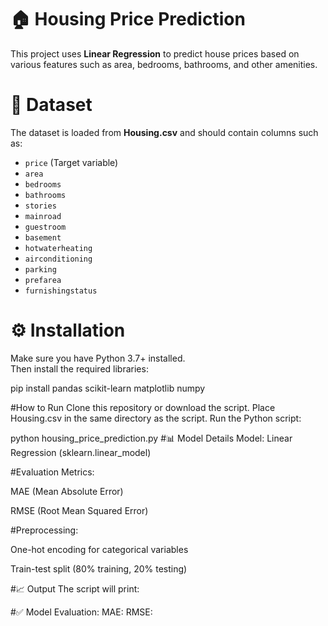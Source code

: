 # 🏠 Housing Price Prediction

This project uses **Linear Regression** to predict house prices based on various features such as area, bedrooms, bathrooms, and other amenities.


# 📂 Dataset

The dataset is loaded from **Housing.csv** and should contain columns such as:

- `price` (Target variable)
- `area`
- `bedrooms`
- `bathrooms`
- `stories`
- `mainroad`
- `guestroom`
- `basement`
- `hotwaterheating`
- `airconditioning`
- `parking`
- `prefarea`
- `furnishingstatus`

# ⚙️ Installation
Make sure you have Python 3.7+ installed.  
Then install the required libraries:

pip install pandas scikit-learn matplotlib numpy

#How to Run
Clone this repository or download the script.
Place Housing.csv in the same directory as the script.
Run the Python script:

python housing_price_prediction.py
#📊 Model Details
Model: Linear Regression (sklearn.linear_model)

#Evaluation Metrics:

MAE (Mean Absolute Error)

RMSE (Root Mean Squared Error)

#Preprocessing:

One-hot encoding for categorical variables

Train-test split (80% training, 20% testing)

#📈 Output
The script will print:

#✅ Model Evaluation:
MAE: <value>
RMSE: <value>